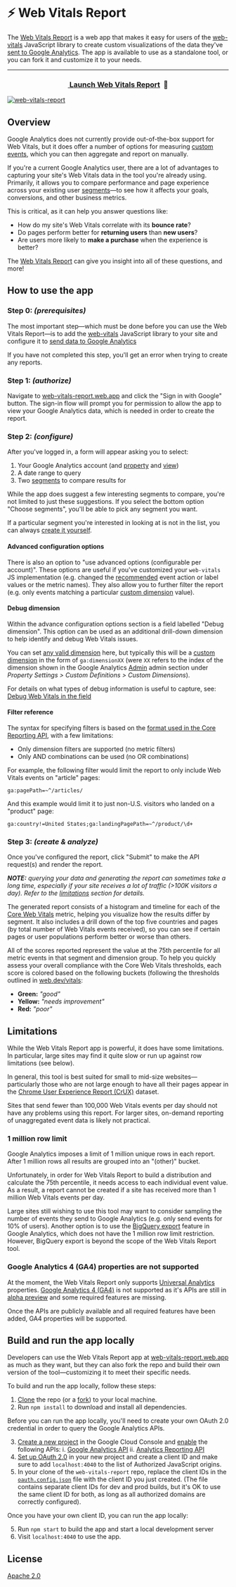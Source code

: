 # ⚡ Web Vitals Report

The [Web Vitals Report](https://web-vitals-report.web.app) is a web app that makes it easy for users of the [web-vitals](https://github.com/GoogleChrome/web-vitals/) JavaScript library to create custom visualizations of the data they've [sent to Google Analytics](https://github.com/GoogleChrome/web-vitals/#send-the-results-to-google-analytics). The app is available to use as a standalone tool, or you can fork it and customize it to your needs.

* * *

<h3 align=center><a href="https://web-vitals-report.web.app">&nbsp;Launch Web Vitals Report</a>&nbsp;&nbsp;🚀</h3>

[![web-vitals-report](https://user-images.githubusercontent.com/326742/101584324-3f9a0900-3992-11eb-8f2d-182f302fb67b.png)](https://web-vitals-report.web.app)

## Overview

Google Analytics does not currently provide out-of-the-box support for Web Vitals, but it does offer a number of options for measuring [custom events](https://support.google.com/analytics/answer/1033068), which you can then aggregate and report on manually.

If you're a current Google Analytics user, there are a lot of advantages to capturing your site's Web Vitals data in the tool you're already using. Primarily, it allows you to compare performance and page experience across your existing user [segments](https://support.google.com/analytics/answer/3123951)—to see how it affects your goals, conversions, and other business metrics.

This is critical, as it can help you answer questions like:

- How do my site's Web Vitals correlate with its **bounce rate**?
- Do pages perform better for **returning users** than **new users**?
- Are users more likely to **make a purchase** when the experience is better?

The [Web Vitals Report](https://web-vitals-report.web.app) can give you insight into all of these questions, and more!

## How to use the app

### Step 0: _(prerequisites)_

The most important step—which must be done before you can use the Web Vitals Report—is to add the [web-vitals](https://github.com/GoogleChrome/web-vitals/)  JavaScript library to your site and configure it to [send data to Google Analytics]((https://github.com/GoogleChrome/web-vitals/#send-the-results-to-google-analytics))

If you have not completed this step, you'll get an error when trying to create any reports.

### Step 1: _(authorize)_

Navigate to [web-vitals-report.web.app](https://web-vitals-report.web.app) and click the "Sign in with Google" button. The sign-in flow will prompt you for permission to allow the app to view your Google Analytics data, which is needed in order to create the report.

### Step 2: _(configure)_

After you've logged in, a form will appear asking you to select:

1. Your Google Analytics account (and [property](https://support.google.com/analytics/answer/2649554) and [view](https://support.google.com/analytics/answer/2649553))
2. A date range to query
3. Two [segments](https://support.google.com/analytics/answer/3123951) to compare results for

While the app does suggest a few interesting segments to compare, you're not limited to just these suggestions. If you select the bottom option "Choose segments", you'll be able to pick any segment you want.

If a particular segment you're interested in looking at is not in the list, you can always [create it yourself](support.google.com/analytics/answer/3124493).

#### Advanced configuration options

There is also an option to "use advanced options (configurable per account)". These options are useful if you've customized your `web-vitals` JS implementation (e.g. changed the [recommended](https://github.com/GoogleChrome/web-vitals/#send-the-results-to-google-analytics) event action or label values or the metric names). They also allow you to further filter the report (e.g. only events matching a particular [custom dimension](https://support.google.com/analytics/answer/2709828) value).

#### Debug dimension

Within the advance configuration options section is a field labelled "Debug dimension". This option can be used as an additional drill-down dimension to help identify and debug Web Vitals issues.

You can set [any valid dimension](https://ga-dev-tools.appspot.com/dimensions-metrics-explorer/) here, but typically this will be a [custom dimension](https://support.google.com/analytics/answer/2709829) in the form of `ga:dimensionXX` (were `XX` refers to the index of the dimension shown in the Google Analytics [Admin](https://support.google.com/analytics/answer/6132368) admin section under _Property Settings > Custom Definitions > Custom Dimensions_).

For details on what types of debug information is useful to capture, see: [Debug Web Vitals in the field](https://web.dev/debug-web-vitals-in-the-field/)

#### Filter reference

The syntax for specifying filters is based on the [format used in the Core Reporting API](https://developers.google.com/analytics/devguides/reporting/core/v3/reference#filters), with a few limitations:

- Only dimension filters are supported (no metric filters)
- Only AND combinations can be used (no OR combinations)

For example, the following filter would limit the report to only include Web Vitals events on "article" pages:

```
ga:pagePath=~^/articles/
```

And this example would limit it to just non-U.S. visitors who landed on a "product" page:

```
ga:country!=United States;ga:landingPagePath=~^/product/\d+
```

### Step 3: _(create & analyze)_

Once you've configured the report, click "Submit" to make the API request(s) and render the report.

_**NOTE:** querying your data and generating the report can sometimes take a long time, especially if your site receives a lot of traffic (>100K visitors a day). Refer to the [limitations](#limitations) section for details._

The generated report consists of a histogram and timeline for each of the [Core Web Vitals](https://web.dev/vitals/#core-web-vitals) metric, helping you visualize how the results differ by segment. It also includes a drill down of the top five countries and pages (by total number of Web Vitals events received), so you can see if certain pages or user populations perform better or worse than others.

All of the scores reported represent the value at the 75th percentile for all metric events in that segment and dimension group. To help you quickly assess your overall compliance with the Core Web Vitals thresholds, each score is colored based on the following buckets (following the thresholds outlined in [web.dev/vitals](https://web.dev/vitals/#core-web-vitals):

- **Green:** _"good"_
- **Yellow:** _"needs improvement"_
- **Red:** _"poor"_

## Limitations

While the Web Vitals Report app is powerful, it does have some limitations. In particular, large sites may find it quite slow or run up against row limitations (see below).

In general, this tool is best suited for small to mid-size websites—particularly those who are not large enough to have all their pages appear in the [Chrome User Experience Report (CrUX)](https://developers.google.com/web/tools/chrome-user-experience-report) dataset.

Sites that send fewer than 100,000 Web Vitals events per day should not have any problems using this report. For larger sites, on-demand reporting of unaggregated event data is likely not practical.

### 1 million row limit

Google Analytics imposes a limit of 1 million unique rows in each report. After 1 million rows all results are grouped into an "(other)" bucket.

Unfortunately, in order for Web Vitals Report to build a distribution and calculate the 75th percentile, it needs access to each individual event value. As a result, a report cannot be created if a site has received more than 1 million Web Vitals events per day.

Large sites still wishing to use this tool may want to consider sampling the number of events they send to Google Analytics (e.g. only send events for 10% of users). Another option is to use the [BigQuery export](https://support.google.com/analytics/answer/3437618) feature in Google Analytics, which does not have the 1 million row limit restriction. However, BigQuery export is beyond the scope of the Web Vitals Report tool.

### Google Analytics 4 (GA4) properties are not supported

At the moment, the Web Vitals Report only supports [Universal Analytics](https://support.google.com/analytics/answer/2790010) properties. [Google Analytics 4 (GA4)](https://www.blog.google/products/marketingplatform/analytics/new_google_analytics/) is not supported as it's APIs are still in [alpha preview](https://developers.google.com/analytics/devguides/reporting/data/v1) and some required features are missing.

Once the APIs are publicly available and all required features have been added, GA4 properties will be supported.

## Build and run the app locally

Developers can use the Web Vitals Report app at [web-vitals-report.web.app](https://web-vitals-report.web.app) as much as they want, but they can also fork the repo and build their own version of the tool—customizing it to meet their specific needs.

To build and run the app locally, follow these steps:

1. [Clone](https://docs.github.com/en/free-pro-team@latest/github/creating-cloning-and-archiving-repositories/cloning-a-repository) the repo (or a [fork](https://docs.github.com/en/free-pro-team@latest/github/getting-started-with-github/fork-a-repo)) to your local machine.
2. Run `npm install` to download and install all dependencies.

Before you can run the app locally, you'll need to create your own OAuth 2.0 credential in order to query the Google Analytics APIs.

3. [Create a new project](https://cloud.google.com/apis/docs/getting-started#creating_a_google_project) in the Google Cloud Console and [enable](https://cloud.google.com/apis/docs/getting-started) the following APIs:
    i. [Google Analytics API](https://console.cloud.google.com/apis/api/analytics.googleapis.com/overview)
    ii. [Analytics Reporting API](https://console.cloud.google.com/apis/api/analyticsreporting.googleapis.com/overview)
4. [Set up OAuth 2.0](https://developers.google.com/identity/protocols/oauth2/javascript-implicit-flow#creatingcred) in your new project and create a client ID and make sure to add `localhost:4040` to the list of Authorized JavaScript origins.
5. In your clone of the `web-vitals-report` repo, replace the client IDs in the [`oauth.config.json`](/firebase.json) file with the client ID you just created. (The file contains separate client IDs for dev and prod builds, but it's OK to use the same client ID for both, as long as all authorized domains are correctly configured).

Once you have your own client ID, you can run the app locally:

5. Run `npm start` to build the app and start a local development server
6. Visit `localhost:4040` to use the app.

## License

[Apache 2.0](/LICENSE)
